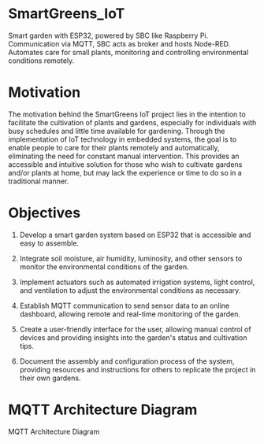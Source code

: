 # SmartGreens_IoT
 Smart garden with ESP32, powered by SBC like Raspberry Pi. Communication via MQTT, SBC acts as broker and hosts Node-RED. Automates care for small plants, monitoring and controlling environmental conditions remotely.
 
# Motivation
The motivation behind the SmartGreens IoT project lies in the intention to facilitate the cultivation of plants and gardens, especially for individuals with busy schedules and little time available for gardening. Through the implementation of IoT technology in embedded systems, the goal is to enable people to care for their plants remotely and automatically, eliminating the need for constant manual intervention. This provides an accessible and intuitive solution for those who wish to cultivate gardens and/or plants at home, but may lack the experience or time to do so in a traditional manner.

# Objectives
1. Develop a smart garden system based on ESP32 that is accessible and easy to assemble.

2. Integrate soil moisture, air humidity, luminosity, and other sensors to monitor the environmental conditions of the garden.

3. Implement actuators such as automated irrigation systems, light control, and ventilation to adjust the environmental conditions as necessary.

4. Establish MQTT communication to send sensor data to an online dashboard, allowing remote and real-time monitoring of the garden.

5. Create a user-friendly interface for the user, allowing manual control of devices and providing insights into the garden's status and cultivation tips.

6. Document the assembly and configuration process of the system, providing resources and instructions for others to replicate the project in their own gardens.


# MQTT Architecture Diagram
MQTT Architecture Diagram
